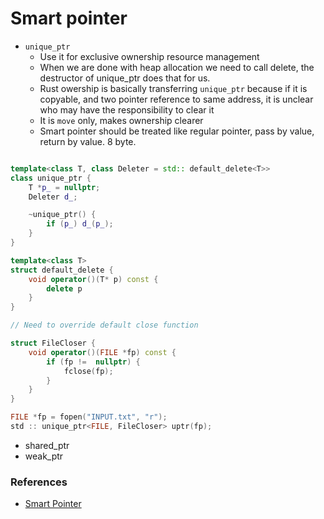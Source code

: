 # Smart pointer

- `unique_ptr`
    - Use it for exclusive ownership resource management
    - When we are done with heap allocation we need to call delete, the destructor of unique_ptr  does that for us.
    - Rust owership is basically transferring `unique_ptr` because if it is copyable, and two pointer reference to same address, it is unclear who may have the responsibility to clear it
    - It is `move` only, makes ownership clearer
    - Smart pointer should be treated like regular pointer, pass by value, return by value. 8 byte.

```c++

template<class T, class Deleter = std:: default_delete<T>>
class unique_ptr {
    T *p_ = nullptr;
    Deleter d_;

    ~unique_ptr() {
        if (p_) d_(p_);
    }
}

template<class T>
struct default_delete {
    void operator()(T* p) const {
        delete p
    }
}

// Need to override default close function

struct FileCloser {
    void operator()(FILE *fp) const {
        if (fp !=  nullptr) {
            fclose(fp);
        }
    }
}

FILE *fp = fopen("INPUT.txt", "r");
std :: unique_ptr<FILE, FileCloser> uptr(fp);

```
- shared_ptr
- weak_ptr

### References
- [Smart Pointer](https://github.com/CppCon/CppCon2019/blob/master/Presentations/back_to_basics_smart_pointers/back_to_basics_smart_pointers__arthur_odwyer__cppcon_2019.pdf)